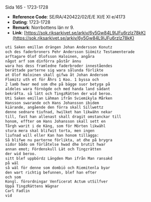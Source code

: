 Sida 165 - 1723-1728

- **Reference Code**: SE/RA/420422/02/E/E XI/E XI e/4173
- **Dating**: 1723-1728
- **Remark**: Norrbottens län nr 9.
- **Link**: [https://sok.riksarkivet.se/arkiv/6y5Gw84L9IJFu6rzlz78kK](https://sok.riksarkivet.se/arkiv/6y5Gw84L9IJFu6rzlz78kK)

```txt linenums="1"
uti Saken emillan drängen Johan Andersson Konutz
och des faderbroners Pehr Andersson Siömitz Testamenterade
arftagare Olof Olofsson Haloinen, angåra
något arf som dinförra påstår ännu
wara hos dess framledne faderbroder inneståendes
berättade parterne sig wara sålunda förlikte
at Olof Haloinen skall gifwa åt Johan Andersom
Flomitz uth et för Åhrs 1 Koo. 1 byssa och
2 lamb hwar med som dhe på bägge suor betyga på
aldeles wara förnögde och med handa land sådant
bekräfta. så lätt och TingzRätten der wid beroo.
Uti Saken emillan Lähman ifrån Sviemikyla Mårken
Hansson swarande och Hans Johansson ibidem
kiärande, angående den förra skall Sillwettz
denne sednare tiufnad, hwilket han likwähn nekar
till, fast han allenast skall dragit omstanckar till
honom, effter om Hans Johansson skall sett en
Tårgh warit i de Käng, som för Mörten likwähl
stura mera skal blifwit torta, men ingen
liufnad will eller Kan han honom tillägga:
Så blifwe nu parterne förlikta, at dhe på brygra
sidor bådo om förlåtelse hwad dhe brutit hwar
annan emot; Fördenskull Lät och Tingzrätten
der wid beroo.
sitt blef uppbördz Längden Man ifrån Man ransakd
på wäl
så wäl för denne som dombiö och Riemitenla byar
den wart richtig befunnen, blef han efter
och som
Kongl. förordningar Venficerat Actum utSilfver
Uppå TingzRättens Wägnar
Carl Fadlin
vid
```
